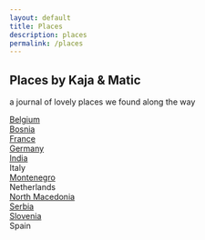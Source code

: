 ```yaml
---
layout: default
title: Places
description: places
permalink: /places
---
```


## Places by Kaja & Matic  
a journal of lovely places we found along the way  

[Belgium](/km/belgium)  
[Bosnia](/km/bosnia)  
[France](/km/france)  
[Germany](/km/germany)  
[India](/km/india)  
Italy  
[Montenegro](/km/montenegro)  
Netherlands  
[North Macedonia](/km/north-macedonia)  
[Serbia](/km/serbia)  
[Slovenia](/km/slovenia)  
Spain
